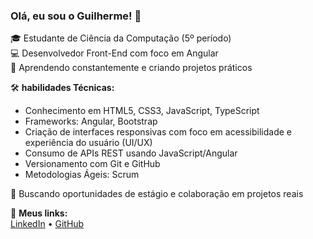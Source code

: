 ### Olá, eu sou o Guilherme! 👋

🎓 Estudante de Ciência da Computação (5º período)  
💻 Desenvolvedor Front-End com foco em Angular  
🌱 Aprendendo constantemente e criando projetos práticos

🛠️ **habilidades Técnicas:**  
- Conhecimento em HTML5, CSS3, JavaScript, TypeScript
- Frameworks: Angular, Bootstrap
- Criação de interfaces responsivas com foco em acessibilidade e experiência do usuário (UI/UX)
- Consumo de APIs REST usando JavaScript/Angular
- Versionamento com Git e GitHub
- Metodologias Ágeis: Scrum

🚀 Buscando oportunidades de estágio e colaboração em projetos reais

🔗 **Meus links:**  
[LinkedIn](https://linkedin.com/in/guilhermesnts71) • [GitHub](https://github.com/guilhermevl71)

